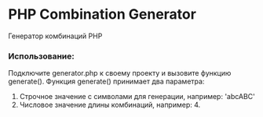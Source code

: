 # PHP Combination Generator
 Генератор комбинаций PHP

### Использование:
 Подключите generator.php к своему проекту и вызовите функцию generate(). Функция generate() принимает два параметра:
 1. Строчное значение с символами для генерации, например: 'abcABC'
 2. Числовое значение длины комбинаций, например: 4.